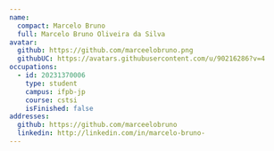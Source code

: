 ```yaml
---
name:
  compact: Marcelo Bruno
  full: Marcelo Bruno Oliveira da Silva
avatar:
  github: https://github.com/marceelobruno.png
  githubUC: https://avatars.githubusercontent.com/u/90216286?v=4
occupations:
  - id: 20231370006
    type: student
    campus: ifpb-jp
    course: cstsi
    isFinished: false
addresses:
  github: https://github.com/marceelobruno
  linkedin: http://linkedin.com/in/marcelo-bruno-
---
```

